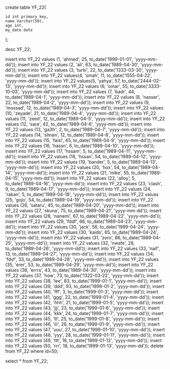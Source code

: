 create table YF_22(

    id int primary key,
    name Varchar(50),
    age int,
    my_date date
    
);

desc YF_22;

insert into YF_22  values (1, 'ahmed', 25, to_date('1999-01-01', 'yyyy-mm-dd'));
insert into YF_22  values (2, 'ali', 63, to_date('1989-04-30', 'yyyy-mm-dd'));
insert into YF_22  values (3, 'turki', 22, to_date('1333-03-30', 'yyyy-mm-dd'));
insert into YF_22  values(4, 'smah', 11, to_date('1555-04-22', 'yyyy-mm-dd'));
insert into YF_22  values(5, 'yahya', 57, to_date('2444-02-13', 'yyyy-mm-dd'));
insert into YF_22  values (6, 'omar', 55, to_date('3333-10-03', 'yyyy-mm-dd'));
insert into YF_22  values (7, 'badr', 44, to_date('1989-04-1', 'yyyy-mm-dd'));
insert into YF_22  values (8, 'nasser', 22, to_date('1989-04-2', 'yyyy-mm-dd'));
insert into YF_22  values (9, 'mossad', 12, to_date('1989-04-3', 'yyyy-mm-dd'));
insert into YF_22  values (10, 'zeyade', 21, to_date('1989-04-4', 'yyyy-mm-dd'));
insert into YF_22  values (11, 'zeed', 12, to_date('1989-04-5', 'yyyy-mm-dd'));
insert into YF_22  values (12, 'sara', 42, to_date('1989-04-6', 'yyyy-mm-dd'));
insert into YF_22  values (13, 'ga3fr', 2, to_date('1989-04-7', 'yyyy-mm-dd'));
insert into YF_22  values (14, 'slman', 12, to_date('1989-04-8', 'yyyy-mm-dd'));
insert into YF_22  values (15, 'faisl', 45, to_date('1989-04-9', 'yyyy-mm-dd'));
insert into YF_22  values (16, 'hassn', 6, to_date('1989-04-10', 'yyyy-mm-dd'));
insert into YF_22  values (17, 'hssam', 5, to_date('1989-04-11', 'yyyy-mm-dd'));
insert into YF_22  values (18, 'hssan', 54, to_date('1989-04-12', 'yyyy-mm-dd'));
insert into YF_22  values (19, 'bander', 5, to_date('1989-04-13', 'yyyy-mm-dd'));
insert into YF_22  values (20, 'hox', 54, to_date('1989-04-14', 'yyyy-mm-dd'));
insert into YF_22  values (21, 'mike', 55, to_date('1989-04-15', 'yyyy-mm-dd'));
insert into YF_22  values (22, 'alloy', 5, to_date('1989-04-16', 'yyyy-mm-dd'));
insert into YF_22  values (23, 'clash', 9, to_date('1989-04-17', 'yyyy-mm-dd'));
insert into YF_22  values (24, 'rakan', 5, to_date('1989-04-18', 'yyyy-mm-dd'));
insert into YF_22  values (25, 'gojo', 54, to_date('1989-04-19', 'yyyy-mm-dd'));
insert into YF_22  values (26, 'sataru', 45, to_date('1989-04-20', 'yyyy-mm-dd'));
insert into YF_22  values (27, 'skuna', 75, to_date('1989-04-21', 'yyyy-mm-dd'));
insert into YF_22  values (28, 'nanami', 67, to_date('1989-04-22', 'yyyy-mm-dd'));
insert into YF_22  values (29, 'fddf', 66, to_date('1989-04-23', 'yyyy-mm-dd'));
insert into YF_22  values (30, 'jack', 56, to_date('1989-04-24', 'yyyy-mm-dd'));
insert into YF_22  values (30, 'kaido', 65, to_date('1989-04-24', 'yyyy-mm-dd'));
insert into YF_22  values (31, 'zoro', 86, to_date('1989-04-25', 'yyyy-mm-dd'));
insert into YF_22  values (32, 'nwafe', 28, to_date('1989-04-26', 'yyyy-mm-dd'));
insert into YF_22  values (33, 'naif', 13, to_date('1989-04-27', 'yyyy-mm-dd'));
insert into YF_22  values (34, 'fdsf', 33, to_date('1989-04-28', 'yyyy-mm-dd'));
insert into YF_22  values (35, 'erer', 53, to_date('1989-04-29', 'yyyy-mm-dd'));
insert into YF_22  values (36, 'errrs', 43, to_date('1989-04-30', 'yyyy-mm-dd'));
insert into YF_22  values (37, 'how', 73, to_date('1322-03-22', 'yyyy-mm-dd'));
insert into YF_22  values (38, 'lee', 83, to_date('1999-01-1', 'yyyy-mm-dd'));
insert into YF_22  values (39, 'ddd', 93, to_date('1999-01-2', 'yyyy-mm-dd'));
insert into YF_22  values (40, 'fff', 3, to_date('1999-01-3', 'yyyy-mm-dd'));
insert into YF_22  values (41, 'ggg', 22, to_date('1999-01-4', 'yyyy-mm-dd'));
insert into YF_22  values (42, 'hhh', 21, to_date('1999-01-5', 'yyyy-mm-dd'));
insert into YF_22  values (43, 'jjj', 23, to_date('1999-01-6', 'yyyy-mm-dd'));
insert into YF_22  values (44, 'kkk', 24, to_date('1999-01-7', 'yyyy-mm-dd'));
insert into YF_22  values (45, 'lll', 25, to_date('1999-01-8', 'yyyy-mm-dd'));
insert into YF_22  values (46, 'iii', 26, to_date('1999-01-9', 'yyyy-mm-dd'));
insert into YF_22  values (47, 'uuu', 27, to_date('1999-01-10', 'yyyy-mm-dd'));
insert into YF_22  values (48, 'yyy', 28, to_date('1999-01-11', 'yyyy-mm-dd'));
insert into YF_22  values (49, 'ttt', 18, to_date('1999-01-12', 'yyyy-mm-dd'));
insert into YF_22  values (50, 'rrr', 18, to_date('1999-01-13', 'yyyy-mm-dd'));
    delete from YF_22 where id=50;

select * from YF_22;

